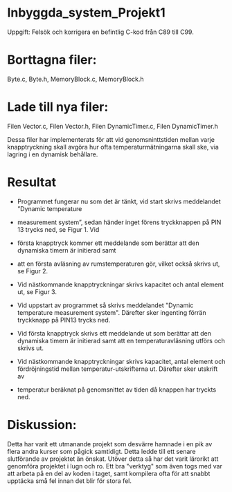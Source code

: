 # Inbyggda_system_Projekt1

Uppgift: Felsök och korrigera en befintlig C-kod från C89 till C99. 



# Borttagna filer: 
Byte.c, 
Byte.h, 
MemoryBlock.c, 
MemoryBlock.h

# Lade till nya filer: 
Filen Vector.c,
Filen Vector.h,
Filen DynamicTimer.c,
Filen DynamicTimer.h

Dessa filer har implementerats för att vid genomsninttstiden mellan varje knapptryckning skall avgöra hur ofta 
temperaturmätningarna skall ske, via lagring i en dynamisk behållare.

# Resultat
* Programmet fungerar nu som det är tänkt, vid start skrivs meddelandet ”Dynamic temperature
* measurement system”, sedan händer inget förens tryckknappen på PIN 13 trycks ned, se Figur 1. Vid
* första knapptryck kommer ett meddelande som berättar att den dynamiska timern är initierad samt
* att en första avläsning av rumstemperaturen gör, vilket också skrivs ut, se Figur 2.
* Vid nästkommande knapptryckningar skrivs kapacitet och antal element ut, se Figur 3.

* Vid uppstart av programmet så skrivs meddelandet "Dynamic temperature measurement system". Därefter sker ingenting förrän tryckknapp på PIN13 trycks ned.
* Vid första knapptryck skrivs ett meddelande ut som berättar att den dynamiska timern är initierad samt att en temperaturavläsning utförs och skrivs ut.
* Vid nästkommande knapptryckningar skrivs kapacitet, antal element och fördröjningstid mellan temperatur-utskrifterna ut. Därefter sker utskrift av
* temperatur beräknat på genomsnittet av tiden då knappen har tryckts ned.



# Diskussion:
Detta har varit ett utmanande projekt som desvärre hamnade i en pik av flera andra kurser som pågick samtidigt. Detta ledde till ett senare slutförande
av projektet än önskat. Utöver detta så har det varit lärorikt att genomföra projektet i lugn och ro. Ett bra "verktyg" som även togs med var att 
arbeta på en del av koden i taget, samt kompilera ofta för att snabbt upptäcka små fel innan det blir för stora fel.
